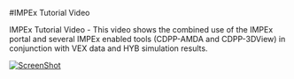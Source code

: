 #IMPEx Tutorial Video

IMPEx Tutorial Video - This video shows the combined use of the IMPEx portal and several IMPEx enabled tools (CDPP-AMDA and CDPP-3DView) in conjunction with VEX data and HYB simulation results.  

[![ScreenShot](https://raw.githubusercontent.com/megadiesel705/tutorials/master/IMPEx_FP7/SINP-Model-Demonstrators/img/Video_Tutorial_Cover.png)](https://youtu.be/3u09TNKY2nU)
